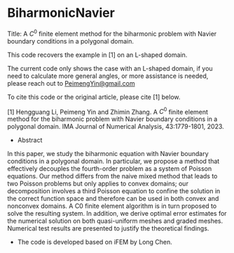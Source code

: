 # BiharmonicNavier

Title: A $C^0$ finite element method for the biharmonic problem with Navier boundary conditions in a polygonal domain.

This code recovers the example in [1] on an L-shaped domain.

The current code only shows the case with an L-shaped domain, if you need to calculate more general angles, or more assistance is needed, please reach out to PeimengYin@gmail.com

To cite this code or the original article, please cite [1] below.

[1] Hengguang Li, Peimeng Yin and Zhimin Zhang. A $C^0$ finite element method for the biharmonic problem with Navier boundary conditions in a polygonal domain. IMA Journal of Numerical Analysis, 43:1779-1801, 2023.

* Abstract

In this paper, we study the biharmonic equation with Navier boundary conditions in a polygonal domain. In particular, we propose a method that effectively decouples the fourth-order problem as a system of Poisson equations. Our method differs from the naive mixed method that leads to two Poisson problems but only applies to convex domains; our decomposition involves a third Poisson equation to confine the solution in the correct function space and therefore can be used in both convex and nonconvex domains. A C0 finite element algorithm is in turn proposed to solve the resulting system. In addition, we derive optimal error estimates for the numerical solution on both quasi-uniform meshes and graded meshes. Numerical test results are presented to justify the theoretical findings.


- The code is developed based on iFEM by Long Chen.
